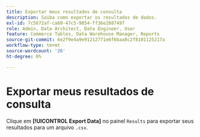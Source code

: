 ```yaml
---
title: Exportar meus resultados de consulta
description: Saiba como exportar os resultados de dados.
exl-id: 7c5672af-ca60-47c5-9054-ff36e2887497
role: Admin, Data Architect, Data Engineer, User
feature: Commerce Tables, Data Warehouse Manager, Reports
source-git-commit: 6e2f9e4a9e91212771e6f6baa8c2f8101125217a
workflow-type: tm+mt
source-wordcount: '26'
ht-degree: 0%

---
```


# Exportar meus resultados de consulta

Clique em **[!UICONTROL Export Data]** no painel `Results` para exportar seus resultados para um arquivo `.csv`.

